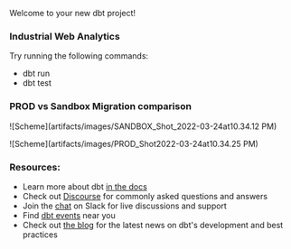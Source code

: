 Welcome to your new dbt project!

### Industrial Web Analytics

Try running the following commands:
- dbt run
- dbt test

### PROD vs Sandbox Migration comparison

![Scheme](artifacts/images/SANDBOX_Shot_2022-03-24at10.34.12 PM)


![Scheme](artifacts/images/PROD_Shot2022-03-24at10.34.25 PM)


### Resources:
- Learn more about dbt [in the docs](https://docs.getdbt.com/docs/introduction)
- Check out [Discourse](https://discourse.getdbt.com/) for commonly asked questions and answers
- Join the [chat](https://community.getdbt.com/) on Slack for live discussions and support
- Find [dbt events](https://events.getdbt.com) near you
- Check out [the blog](https://blog.getdbt.com/) for the latest news on dbt's development and best practices
